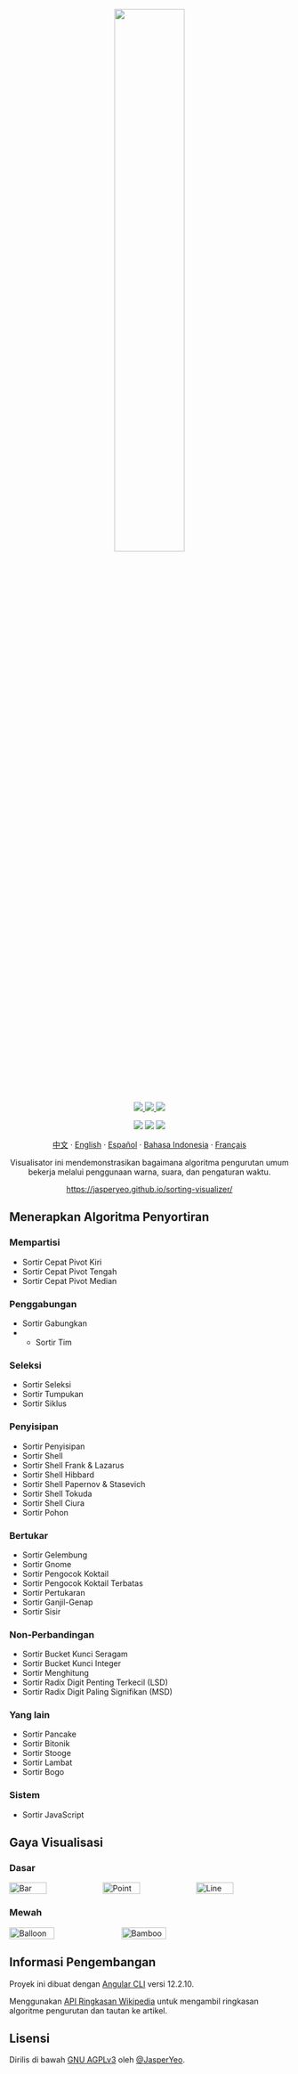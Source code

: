 <p align="center">
  <a href="https://jasperyeo.github.io/sorting-visualizer/" target="_blank" title="Sorting Visualizer">
    <img src="https://jasperyeo.github.io/sorting-visualizer/assets/images/large-image-preview.png" width="50%"/>
  </a>
</p>
<p align="center">
  <a href="https://github.com/JasperYeo/sorting-visualizer" target="_blank" title="Jasper Yeo - sorting-visualizer">
    <img src="https://img.shields.io/static/v1?label=JasperYeo&message=sorting-visualizer&color=blue&logo=github"/>
  </a>
  <a href="https://pages.github.com/" target="_blank" title="Hosted with GH Pages">
    <img src="https://img.shields.io/badge/Hosted_with-GitHub_Pages-green?logo=github&logoColor=white"/>
  </a>
  <a href="#license" target="_blank" title="License - GNU_AGPLv3">
    <img src="https://img.shields.io/badge/License-GNU_AGPLv3-yellow"/>
  </a>
</p>
<p align="center">
  <a target="_blank" title="GitHub deployments">
    <img src="https://img.shields.io/github/deployments/jasperyeo/sorting-visualizer/github-pages"/>
  </a>
  <a target="_blank" title="GitHub last commit">
    <img src="https://img.shields.io/github/last-commit/jasperyeo/sorting-visualizer"/>
  </a>
  <a target="_blank" title="W3C Validation">
    <img src="https://img.shields.io/w3c-validation/html?targetUrl=https%3A%2F%2Fjasperyeo.github.io%2Fsorting-visualizer%2F"/>
  </a>
</p>
<p align="center">
  <a href="https://github.com/jasperyeo/sorting-visualizer/blob/main/README_ZH.md" target="_blank" title="中文">中文</a>
   · 
  <a href="https://github.com/jasperyeo/sorting-visualizer/blob/main/README.md" target="_blank" title="English">English</a>
   · 
  <a href="https://github.com/jasperyeo/sorting-visualizer/blob/main/README_ES.md" target="_blank" title="Español">Español</a>
   · 
  <a href="https://github.com/jasperyeo/sorting-visualizer/blob/main/README_ID.md" target="_blank" title="Bahasa Indonesia">Bahasa Indonesia</a>
   · 
  <a href="https://github.com/jasperyeo/sorting-visualizer/blob/main/README_FR.md" target="_blank" title="Français">Français</a>
</p>
<p align="center">
  Visualisator ini mendemonstrasikan bagaimana algoritma pengurutan umum bekerja melalui penggunaan warna, suara, dan pengaturan waktu.
</p>
<p align="center">
  <a href="https://jasperyeo.github.io/sorting-visualizer/" target="_blank" title="https://jasperyeo.github.io/sorting-visualizer/">
    https://jasperyeo.github.io/sorting-visualizer/
  </a>
</p>

## Menerapkan Algoritma Penyortiran

### Mempartisi
- Sortir Cepat Pivot Kiri
- Sortir Cepat Pivot Tengah
- Sortir Cepat Pivot Median

### Penggabungan
- Sortir Gabungkan
- - Sortir Tim

### Seleksi
- Sortir Seleksi
- Sortir Tumpukan
- Sortir Siklus

### Penyisipan
- Sortir Penyisipan
- Sortir Shell
- Sortir Shell Frank & Lazarus
- Sortir Shell Hibbard
- Sortir Shell Papernov & Stasevich
- Sortir Shell Tokuda
- Sortir Shell Ciura
- Sortir Pohon

### Bertukar
- Sortir Gelembung
- Sortir Gnome
- Sortir Pengocok Koktail
- Sortir Pengocok Koktail Terbatas
- Sortir Pertukaran
- Sortir Ganjil-Genap
- Sortir Sisir

### Non-Perbandingan
- Sortir Bucket Kunci Seragam
- Sortir Bucket Kunci Integer
- Sortir Menghitung
- Sortir Radix Digit Penting Terkecil (LSD)
- Sortir Radix Digit Paling Signifikan (MSD)

### Yang lain
- Sortir Pancake
- Sortir Bitonik
- Sortir Stooge
- Sortir Lambat
- Sortir Bogo

### Sistem
- Sortir JavaScript

## Gaya Visualisasi

### Dasar
<div style="display: flex;">
  <img src="https://jasperyeo.github.io/sorting-visualizer/assets/images/sortstyle-bar.PNG" width="40%" alt="Bar" title="Bar"/>
  <img src="https://jasperyeo.github.io/sorting-visualizer/assets/images/sortstyle-point.PNG" width="40%" alt="Point" title="Point"/>
  <img src="https://jasperyeo.github.io/sorting-visualizer/assets/images/sortstyle-line.PNG" width="40%" alt="Line" title="Line"/>
</div>

### Mewah
<div style="display: flex;">
   <img src="https://jasperyeo.github.io/sorting-visualizer/assets/images/sortstyle-balloon.PNG" width="40%" alt="Balloon" title="Balloon"/>
   <img src="https://jasperyeo.github.io/sorting-visualizer/assets/images/sortstyle-bamboo.PNG" width="40%" alt="Bamboo" title="Bamboo"/>
</div>

## Informasi Pengembangan

Proyek ini dibuat dengan [Angular CLI](https://github.com/angular/angular-cli) versi 12.2.10.

Menggunakan [API Ringkasan Wikipedia](https://en.wikipedia.org/api/rest_v1/#/) untuk mengambil ringkasan algoritme pengurutan dan tautan ke artikel.

## Lisensi

Dirilis di bawah [GNU AGPLv3](/LICENSE) oleh [@JasperYeo](https://github.com/JasperYeo).
